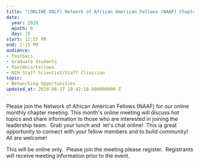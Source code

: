 ```yaml
---
title: "(ONLINE ONLY) Network of African American Fellows (NAAF) Chapter Virtual Lunch"
date:
  year: 2020
  month: 6
  day: 19
start: 12:15 PM
end: 1:15 PM
audience:
- Postbacs
- Graduate Students
- Postdocs/Fellows
- NIH Staff Scientist/Staff Clinician
topic:
- Networking Opportunities
updated_at: 2020-06-17 19:42:18.000000000 Z
---
```

Please join the Network of African American Fellows (NAAF) for our
online monthly chapter meeting. This month\'s online meeting
will discuss hot topics and share information to those who are
interested in joining the leadership team.  Grab your lunch and  let\'s
chat online!  This ia great opportunity to connect with your fellow
members and to build community!  All are welcome!

This will be online only.  Please join the meeting please register. 
Registrants will receive meeting information prior to the event.
